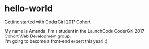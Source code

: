 # hello-world
Getting started with CoderGirl 2017 Cohort 

My name is Amanda.  I'm a student in the LaunchCode CoderGirl 2017 Cohort Web Development group.  
I'm going to become a front-end expert this year! :) 
